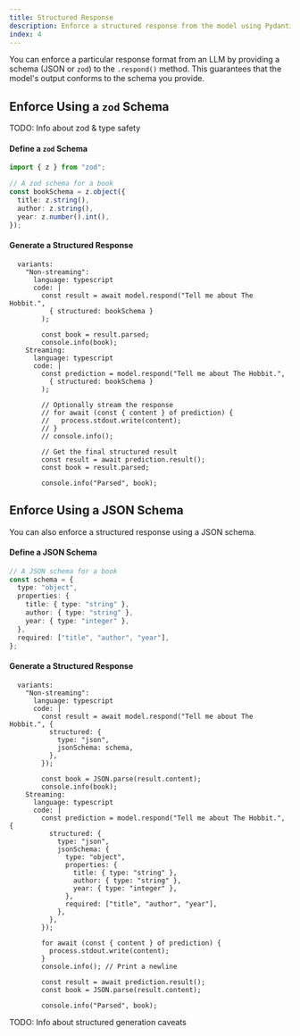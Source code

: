 ```yaml
---
title: Structured Response
description: Enforce a structured response from the model using Pydantic (Python), Zod (TypeScript), or JSON Schema
index: 4
---
```


You can enforce a particular response format from an LLM by providing a schema (JSON or `zod`) to the `.respond()` method. This guarantees that the model's output conforms to the schema you provide.

## Enforce Using a `zod` Schema

TODO: Info about zod & type safety

#### Define a `zod` Schema

```ts
import { z } from "zod";

// A zod schema for a book
const bookSchema = z.object({
  title: z.string(),
  author: z.string(),
  year: z.number().int(),
});
```

#### Generate a Structured Response

```lms_code_snippet
  variants:
    "Non-streaming":
      language: typescript
      code: |
        const result = await model.respond("Tell me about The Hobbit.",
          { structured: bookSchema }
        );

        const book = result.parsed;
        console.info(book);
    Streaming:
      language: typescript
      code: |
        const prediction = model.respond("Tell me about The Hobbit.",
          { structured: bookSchema }
        );

        // Optionally stream the response
        // for await (const { content } of prediction) {
        //   process.stdout.write(content);
        // }
        // console.info();

        // Get the final structured result
        const result = await prediction.result();
        const book = result.parsed;

        console.info("Parsed", book);
```

## Enforce Using a JSON Schema

You can also enforce a structured response using a JSON schema.

#### Define a JSON Schema

```ts
// A JSON schema for a book
const schema = {
  type: "object",
  properties: {
    title: { type: "string" },
    author: { type: "string" },
    year: { type: "integer" },
  },
  required: ["title", "author", "year"],
};
```

#### Generate a Structured Response

```lms_code_snippet
  variants:
    "Non-streaming":
      language: typescript
      code: |
        const result = await model.respond("Tell me about The Hobbit.", {
          structured: {
            type: "json",
            jsonSchema: schema,
          },
        });

        const book = JSON.parse(result.content);
        console.info(book);
    Streaming:
      language: typescript
      code: |
        const prediction = model.respond("Tell me about The Hobbit.", {
          structured: {
            type: "json",
            jsonSchema: {
              type: "object",
              properties: {
                title: { type: "string" },
                author: { type: "string" },
                year: { type: "integer" },
              },
              required: ["title", "author", "year"],
            },
          },
        });

        for await (const { content } of prediction) {
          process.stdout.write(content);
        }
        console.info(); // Print a newline

        const result = await prediction.result();
        const book = JSON.parse(result.content);

        console.info("Parsed", book);
```

TODO: Info about structured generation caveats

<!-- ## Overview

Once you have [downloaded and loaded](/docs/basics/index) a large language model,
you can use it to respond to input through the API. This article covers getting JSON structured output, but you can also
[request text completions](/docs/api/sdk/completion),
[request chat responses](/docs/api/sdk/chat-completion), and
[use a vision-language model to chat about images](/docs/api/sdk/image-input).

### Usage

Certain models are trained to output valid JSON data that conforms to
a user-provided schema, which can be used programmatically in applications
that need structured data. This structured data format is supported by both
[`complete`](/docs/api/sdk/completion) and [`respond`](/docs/api/sdk/chat-completion)
methods, and relies on Pydantic in Python and Zod in TypeScript.

```lms_code_snippet
  variants:
    TypeScript:
      language: typescript
      code: |
        import { LMStudioClient } from "@lmstudio/sdk";
        import { z } from "zod";

        const Book = z.object({
          title: z.string(),
          author: z.string(),
          year: z.number().int()
        })

        const client = new LMStudioClient();
        const llm = await client.llm.model();

        const response = await llm.respond(
          "Tell me about The Hobbit.",
          { structured: Book },
        )

        console.log(response.content.title)
``` -->
